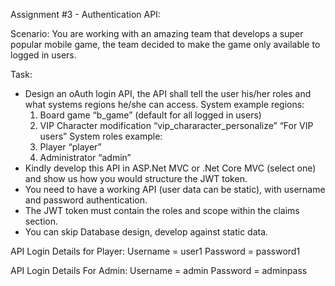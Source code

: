 Assignment #3 - Authentication API: 

Scenario:
You are working with an amazing team that develops a super popular mobile game, the team decided to make the game only available to logged in users.

Task:

- Design an oAuth login API, the API shall tell the user his/her roles and what systems regions 
he/she can access.
  System example regions:
    1. Board game “b_game” (default for all logged in users)
    2. VIP Character modification “vip_chararacter_personalize” “For VIP users”
   System roles example:
    1. Player “player”
    2. Administrator “admin”
- Kindly develop this API in ASP.Net MVC or .Net Core MVC (select one) and show us how you would structure the JWT token.
- You need to have a working API (user data can be static), with username and password authentication.
- The JWT token must contain the roles and scope within the claims section.
- You can skip Database design, develop against static data.

API Login Details for Player:
Username = user1 Password = password1

API Login Details For Admin:
Username = admin Password = adminpass
